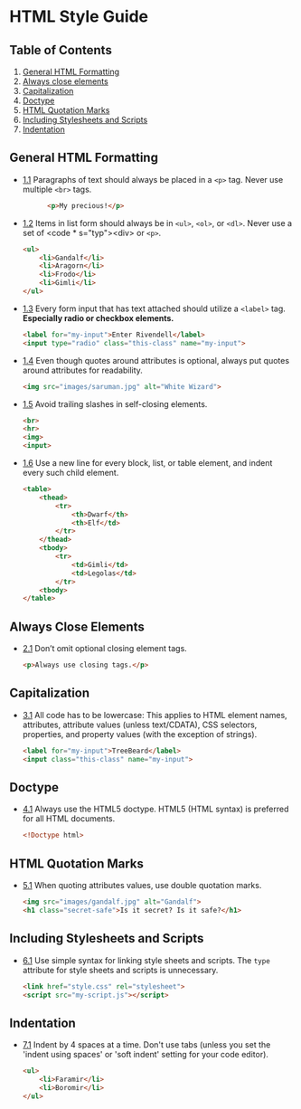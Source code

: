 # HTML Style Guide
## Table of Contents

1. [General HTML Formatting](#general-html-formatting)
2. [Always close elements](#always-close-elements)
3. [Capitalization](#capitalization)
4. [Doctype](#doctype)
5. [HTML Quotation Marks](#html-quotation-marks)
6. [Including Stylesheets and Scripts](#including-stylesheets-and-scripts)
7. [Indentation](#indentation)

## General HTML Formatting

- [1.1](#1.1) Paragraphs of text should always be placed in a <code>&lt;p&gt;</code> tag. Never use multiple <code>&lt;br&gt;</code> tags.

  ```html
        <p>My precious!</p>
  ```
- [1.2](#1.2) Items in list form should always be in <code>&lt;ul&gt;</code>, <code>&lt;ol&gt;</code>, or <code>&lt;dl&gt;</code>. Never use a set of <code * s="typ">&lt;div&gt;</code> or <code>&lt;p&gt;</code>.

    ```html
    <ul>
        <li>Gandalf</li>
        <li>Aragorn</li>
        <li>Frodo</li>
        <li>Gimli</li>
    </ul>
    ```

- [1.3](#1.3) Every form input that has text attached should utilize a <code >&lt;label&gt;</code> tag. <strong>Especially radio or checkbox elements.</strong>

    ```html
    <label for="my-input">Enter Rivendell</label>
    <input type="radio" class="this-class" name="my-input">
    ```
    
- [1.4](#1.4) Even though quotes around attributes is optional, always put quotes around attributes for readability.

    ```html
    <img src="images/saruman.jpg" alt="White Wizard">
    ```
    
- [1.5](#1.5) Avoid trailing slashes in self-closing elements.

    ```html
    <br> 
    <hr> 
    <img>
    <input>
    ```

- [1.6](#1.6) Use a new line for every block, list, or table element, and indent every such child element.
  
    ```html
    <table>
        <thead>
            <tr>
                <th>Dwarf</th>
                <th>Elf</td>
            </tr>
        </thead>
        <tbody>
            <tr>
                <td>Gimli</td>
                <td>Legolas</td>
            </tr>
        <tbody>
    </table>
    ```
   
## Always Close Elements

- [2.1](#2.1) Don’t omit optional closing element tags.

    ```html
    <p>Always use closing tags.</p>
    ```
   
## Capitalization

- [3.1](#3.1) All code has to be lowercase: This applies to HTML element names, attributes, attribute values (unless text/CDATA), CSS selectors, properties, and property values (with the exception of strings).</p>

    ```html
    <label for="my-input">TreeBeard</label>
    <input class="this-class" name="my-input">
    ```
   
## Doctype

- [4.1](#4.1) Always use the HTML5 doctype. HTML5 (HTML syntax) is preferred for all HTML documents.

    ```html
    <!Doctype html>
    ```

## HTML Quotation Marks

- [5.1](#5.1) When quoting attributes values, use double quotation marks.

    ```html
    <img src="images/gandalf.jpg" alt="Gandalf"> 
    <h1 class="secret-safe">Is it secret? Is it safe?</h1>
    ```
    
## Including Stylesheets and Scripts

- [6.1](#6.1) Use simple syntax for linking style sheets and scripts. The <code class="typ">type</code> attribute for style sheets and scripts is unnecessary.
   
    ```html
    <link href="style.css" rel="stylesheet">
    <script src="my-script.js"></script>
    ```

## Indentation

- [7.1](#7.1) Indent by 4 spaces at a time. Don't use tabs (unless you set the 'indent using spaces' or 'soft indent' setting for your code editor).
   
    ```html
    <ul>
        <li>Faramir</li>
        <li>Boromir</li>
    </ul> 
    ```
